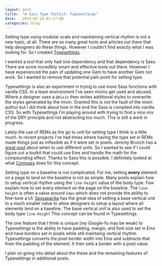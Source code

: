 ```yaml
---
layout: post
title:  "A Sass Type Toolkit: Typesettings"
date:   2014-03-24 01:17:00
categories: blog
---
```


Setting type using modular scale and maintaining vertical rhythm is not a new topic, at all. There are so many great tools and articles out there that help designers do these things. However I couldn't find exactly what I was looking for. So I created [Typesettings](http://typesettings.io).

I wanted a tool that only had one dependency and that dependency is Sass. There are some incredibly smart and effective tools out there. However I have experienced the pain of updating one Gem to have another Gem not work. So I wanted to remove that potential pain point for setting type.

Typesettings is also an experiment in trying to use more Sass functions with vanilla CSS. In a team environment I've seen mixins get used and abused. Where a designer uses a `@mixin` then writes additional styles to overwrite the styles generated by the mixin. Granted this is not the fault of the mixin author but I did think about how in the end the Sass is complied into vanilla CSS. So with Typesettings I'm playing around with trying to find a nice mix of the DRY principle and not abstracting too much. This is still a work in progress.

Lately the use of REMs as the go to unit for setting type I think is a little much. In recent projects I've had times where having the type set in REMs made things just as inflexible as if it were set in pixels. Jeremy Brunch has a [great post](http://j.eremy.net/confused-about-rem-and-em/) about when to use different units. So I wanted to see if I could figure out a toolkit that could use Ems and handle the math for the compounding effect. Thanks to Sass this is possible. I definitely looked at what [Compass](http://compass-style.org/reference/compass/typography/vertical_rhythm/) does for this concept.

Setting type on a baseline is not complicated. For me, setting **every** element on a page to land on the baseline is not as simple. Many posts explain how to setup vertical rhythm using the `line-height` value of the body type. Few explain how to set every element on the page on the baseline. The `line-height` is often a value around `24px` which does not provide the ability to fine-tune a UI. [Sassaparilla](http://sass.fffunction.co/) has the great idea of setting a base vertical unit to a much smaller value to allow designers to setup a layout where all elements land on a baseline. The base vertical unit is also used to set the body type `line-height` This concept can be found in Typesettings.

The one feature that I think is unique (my Google-fu may be weak) to Typesettings is the ability to have padding, margin, and font size set in Ems and have borders set in pixels while still maintaing vertical rhythm. Typesettings converts the pixel border width into Ems and subtracts that from the padding of the element. It then sets a border with a pixel value.

I plan on going into detail about the these and the remaining features of Typesettings in additional posts.
